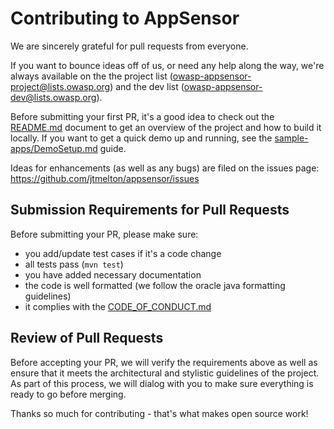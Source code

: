 Contributing to AppSensor
=========

We are sincerely grateful for pull requests from everyone. 

If you want to bounce ideas off of us, or need any help along the way, we're always available on the the project list (<owasp-appsensor-project@lists.owasp.org>) and the dev list (<owasp-appsensor-dev@lists.owasp.org>).

Before submitting your first PR, it's a good idea to check out the [README.md](README.md) document to get an overview of the project and how to build it locally. If you want to get a quick demo up and running, see the [sample-apps/DemoSetup.md](sample-apps/DemoSetup.md) guide.

Ideas for enhancements (as well as any bugs) are filed on the issues page: https://github.com/jtmelton/appsensor/issues

Submission Requirements for Pull Requests
------------

Before submitting your PR, please make sure:

- you add/update test cases if it's a code change
- all tests pass (```mvn test```) 
- you have added necessary documentation
- the code is well formatted (we follow the oracle java formatting guidelines)
- it complies with the [CODE_OF_CONDUCT.md](CODE_OF_CONDUCT.md)

Review of Pull Requests
------------

Before accepting your PR, we will verify the requirements above as well as ensure that it meets the architectural and stylistic guidelines of the project. As part of this process, we will dialog with you to make sure everything is ready to go before merging. 

Thanks so much for contributing - that's what makes open source work!
